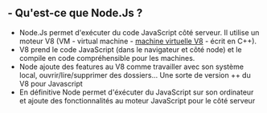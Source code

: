 ## - Qu'est-ce que Node.Js ?

- Node.Js permet d'exécuter du code JavaScript côté serveur. Il utilise un moteur V8 (VM - virtual machine - [machine virtuelle V8](https://fr.wikipedia.org/wiki/Machine_virtuelle) - écrit en C++).
- V8 prend le code JavaScript (dans le navigateur et côté node) et le compile en code compréhensible pour les machines.
- Node ajoute des features au V8 comme travailler avec son système local, ouvrir/lire/supprimer des dossiers... Une sorte de version ++ du V8 pour Javascript
- En définitive Node permet d'éxécuter du JavaScript sur son ordinateur et ajoute des fonctionnalités au moteur JavaScript pour le côté serveur 
